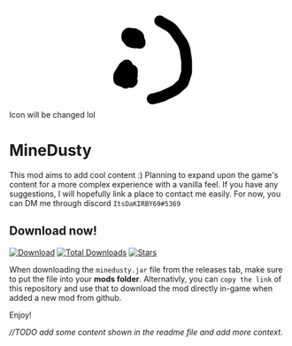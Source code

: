 Icon will be changed lol
![Logo](assets/icon-git.png)

# MineDusty
This mod aims to add cool content :) Planning to expand upon the game's content for a more complex experience with a vanilla feel. If you have any suggestions, I will hopefully link a place to contact me easily. For now, you can DM me through discord `ItsDaKIRBY69#5369`

## Download now!
[![Download](https://img.shields.io/github/v/release/ItsKirby69/minedusty?color=green&include_prereleases&label=DOWNLOAD%20LATEST%20RELEASE&logo=github&logoColor=green&style=for-the-badge)](https://github.com/ItsKirby69/minedusty/releases) [![Total Downloads](https://img.shields.io/github/downloads/ItsKirby69/minedusty/total?color=green&label=%20&style=for-the-badge)]() [![Stars](https://img.shields.io/github/stars/ItsKirby69/minedusty?style=for-the-badge)]()

When downloading the `minedusty.jar` file from the releases tab, make sure to put the file into your **mods folder**.
Alternativly, you can `copy the link` of this repository and use that to download the mod directly in-game when added a new mod from github.

Enjoy!

*//TODO add some content shown in the readme file and add more context.*
